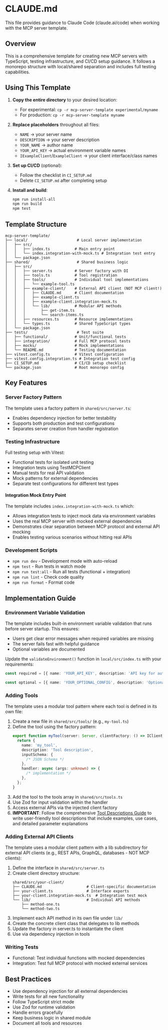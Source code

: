 # CLAUDE.md

This file provides guidance to Claude Code (claude.ai/code) when working with the MCP server template.

## Overview

This is a comprehensive template for creating new MCP servers with TypeScript, testing infrastructure, and CI/CD setup guidance. It follows a monorepo structure with local/shared separation and includes full testing capabilities.

## Using This Template

1. **Copy the entire directory** to your desired location:
   - For experimental: `cp -r mcp-server-template experimental/myname`
   - For production: `cp -r mcp-server-template myname`

2. **Replace placeholders** throughout all files:
   - `NAME` → your server name
   - `DESCRIPTION` → your server description
   - `YOUR_NAME` → author name
   - `YOUR_API_KEY` → actual environment variable names
   - `IExampleClient`/`ExampleClient` → your client interface/class names

3. **Set up CI/CD** (optional):
   - Follow the checklist in `CI_SETUP.md`
   - Delete `CI_SETUP.md` after completing setup

4. **Install and build**:
   ```bash
   npm run install-all
   npm run build
   npm test
   ```

## Template Structure

```
mcp-server-template/
├── local/                      # Local server implementation
│   ├── src/
│   │   ├── index.ts           # Main entry point
│   │   └── index.integration-with-mock.ts # Integration test entry
│   └── package.json
├── shared/                     # Shared business logic
│   ├── src/
│   │   ├── server.ts          # Server factory with DI
│   │   ├── tools.ts           # Tool registration
│   │   ├── tools/             # Individual tool implementations
│   │   │   └── example-tool.ts
│   │   ├── example-client/    # External API client (NOT MCP client!)
│   │   │   ├── CLAUDE.md      # Client documentation
│   │   │   ├── example-client.ts
│   │   │   ├── example-client.integration-mock.ts
│   │   │   └── lib/           # Modular API methods
│   │   │       ├── get-item.ts
│   │   │       └── search-items.ts
│   │   ├── resources.ts       # Resource implementations
│   │   └── types.ts           # Shared TypeScript types
│   └── package.json
├── tests/                      # Test suite
│   ├── functional/            # Unit/functional tests
│   ├── integration/           # Full MCP protocol tests
│   ├── mocks/                 # Mock implementations
│   └── README.md              # Testing documentation
├── vitest.config.ts           # Vitest configuration
├── vitest.config.integration.ts # Integration test config
├── CI_SETUP.md                # CI/CD setup checklist
└── package.json               # Root monorepo config
```

## Key Features

### Server Factory Pattern

The template uses a factory pattern in `shared/src/server.ts`:

- Enables dependency injection for better testability
- Supports both production and test configurations
- Separates server creation from handler registration

### Testing Infrastructure

Full testing setup with Vitest:

- Functional tests for isolated unit testing
- Integration tests using TestMCPClient
- Manual tests for real API validation
- Mock patterns for external dependencies
- Separate test configurations for different test types

#### Integration Mock Entry Point

The template includes `index.integration-with-mock.ts` which:

- Allows integration tests to inject mock data via environment variables
- Uses the real MCP server with mocked external dependencies
- Demonstrates clear separation between MCP protocol and external API mocking
- Enables testing various scenarios without hitting real APIs

### Development Scripts

- `npm run dev` - Development mode with auto-reload
- `npm test` - Run tests in watch mode
- `npm run test:all` - Run all tests (functional + integration)
- `npm run lint` - Check code quality
- `npm run format` - Format code

## Implementation Guide

### Environment Variable Validation

The template includes built-in environment variable validation that runs before server startup. This ensures:

- Users get clear error messages when required variables are missing
- The server fails fast with helpful guidance
- Optional variables are documented

Update the `validateEnvironment()` function in `local/src/index.ts` with your requirements:

```typescript
const required = [{ name: 'YOUR_API_KEY', description: 'API key for authentication' }];

const optional = [{ name: 'YOUR_OPTIONAL_CONFIG', description: 'Optional configuration' }];
```

### Adding Tools

The template uses a modular tool pattern where each tool is defined in its own file:

1. Create a new file in `shared/src/tools/` (e.g., `my-tool.ts`)
2. Define the tool using the factory pattern:
   ```typescript
   export function myTool(server: Server, clientFactory: () => IClient) {
     return {
       name: 'my_tool',
       description: 'Tool description',
       inputSchema: {
         /* JSON Schema */
       },
       handler: async (args: unknown) => {
         /* implementation */
       },
     };
   }
   ```
3. Add the tool to the tools array in `shared/src/tools.ts`
4. Use Zod for input validation within the handler
5. Access external APIs via the injected client factory
6. **IMPORTANT**: Follow the comprehensive [Tool Descriptions Guide](shared/src/tools/TOOL_DESCRIPTIONS_GUIDE.md) to write user-friendly tool descriptions that include examples, use cases, and detailed parameter explanations

### Adding External API Clients

The template uses a modular client pattern with a lib subdirectory for external API clients (e.g., REST APIs, GraphQL, databases - NOT MCP clients):

1. Define the interface in `shared/src/server.ts`
2. Create client directory structure:
   ```
   shared/src/your-client/
   ├── CLAUDE.md                    # Client-specific documentation
   ├── your-client.ts               # Interface exports
   ├── your-client.integration-mock.ts  # Integration test mock
   └── lib/                         # Individual API methods
       ├── method-one.ts
       └── method-two.ts
   ```
3. Implement each API method in its own file under `lib/`
4. Create the concrete client class that delegates to lib methods
5. Update the factory in server.ts to instantiate the client
6. Use via dependency injection in tools

### Writing Tests

- Functional: Test individual functions with mocked dependencies
- Integration: Test full MCP protocol with mocked external services

## Best Practices

- Use dependency injection for all external dependencies
- Write tests for all new functionality
- Follow TypeScript strict mode
- Use Zod for runtime validation
- Handle errors gracefully
- Keep business logic in shared module
- Document all tools and resources
